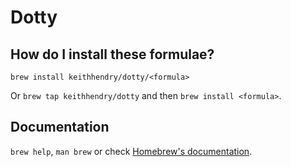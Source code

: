 # Dotty

## How do I install these formulae?

`brew install keithhendry/dotty/<formula>`

Or `brew tap keithhendry/dotty` and then `brew install <formula>`.

## Documentation

`brew help`, `man brew` or check [Homebrew's documentation](https://docs.brew.sh).
